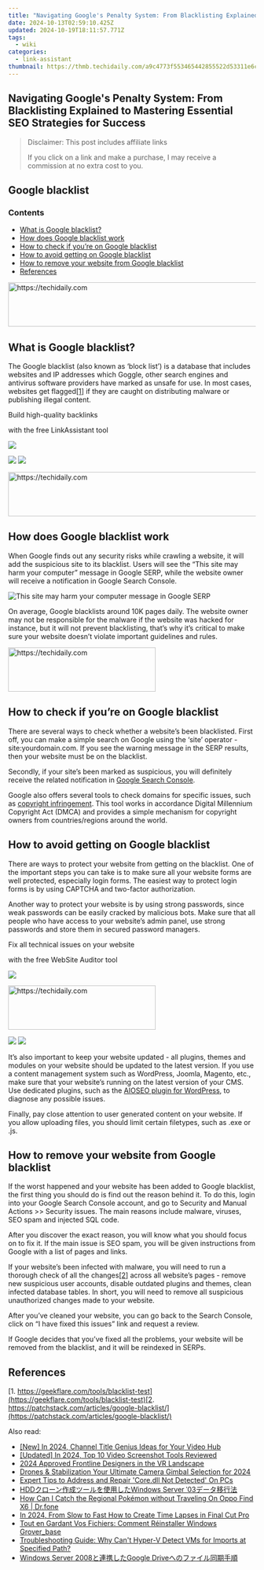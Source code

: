 ```yaml
---
title: "Navigating Google's Penalty System: From Blacklisting Explained to Mastering Essential SEO Strategies for Success"
date: 2024-10-13T02:59:10.425Z
updated: 2024-10-19T18:11:57.771Z
tags:
  - wiki
categories:
  - link-assistant
thumbnail: https://thmb.techidaily.com/a9c4773f553465442855522d53311e6c839ae2e2683158738f923e4b38285f41.jpg
---
```


## Navigating Google's Penalty System: From Blacklisting Explained to Mastering Essential SEO Strategies for Success

>  Disclaimer: This post includes affiliate links
>
>  If you click on a link and make a purchase, I may receive a commission at no extra cost to you.
>

## Google blacklist

### Contents

* [What is Google blacklist?](https://tools.techidaily.com/link-assistant/products/)
* [How does Google blacklist work](https://tools.techidaily.com/link-assistant/products/)
* [How to check if you’re on Google blacklist](https://tools.techidaily.com/link-assistant/products/)
* [How to avoid getting on Google blacklist](https://tools.techidaily.com/link-assistant/products/)
* [How to remove your website from Google blacklist](https://tools.techidaily.com/link-assistant/products/)
* [References](https://tools.techidaily.com/link-assistant/products/)

<!-- affiliate ads begin -->
<a href="https://appsumo.8odi.net/c/5597632/2151858/7443" target="_top" id="2151858">
  <img src="//a.impactradius-go.com/display-ad/7443-2151858" border="0" alt="https://techidaily.com" width="600" height="90"/>
</a>
<img height="0" width="0" src="https://appsumo.8odi.net/i/5597632/2151858/7443" style="position:absolute;visibility:hidden;" border="0" />
<!-- affiliate ads end -->

## What is Google blacklist?

The Google blacklist (also known as ‘block list’) is a database that includes websites and IP addresses which Goggle, other search engines and antivirus software providers have marked as unsafe for use. In most cases, websites get flagged[\[1\]](https://tools.techidaily.com/link-assistant/products/) if they are caught on distributing malware or publishing illegal content.

Build high-quality backlinks

with the free LinkAssistant tool

![](https://cdn1.link-assistant.com/news/images/product-download-banner/link.png) 

![](https://cdn1.link-assistant.com/news/images/product-download-banner/glow.svg) ![](https://cdn1.link-assistant.com/news/images/product-download-banner/glow-mobile.svg) 

<!-- affiliate ads begin -->
<a href="https://appsumo.8odi.net/c/5597632/2123749/7443" target="_top" id="2123749">
  <img src="//a.impactradius-go.com/display-ad/7443-2123749" border="0" alt="https://techidaily.com" width="728" height="90"/>
</a>
<img height="0" width="0" src="https://appsumo.8odi.net/i/5597632/2123749/7443" style="position:absolute;visibility:hidden;" border="0" />
<!-- affiliate ads end -->

## How does Google blacklist work

When Google finds out any security risks while crawling a website, it will add the suspicious site to its blacklist. Users will see the “This site may harm your computer” message in Google SERP, while the website owner will receive a notification in Google Search Console. 

![This site may harm your computer message in Google SERP](https://cdn1.link-assistant.com/thumbs/w788-c1/upload/seowiki/posts/50/gb.png)

On average, Google blacklists around 10K pages daily. The website owner may not be responsible for the malware if the website was hacked for instance, but it will not prevent blacklisting, that’s why it’s critical to make sure your website doesn’t violate important guidelines and rules.

<!-- affiliate ads begin -->
<a href="https://aligracehair.sjv.io/c/5597632/1938693/19272" target="_top" id="1938693">
  <img src="//a.impactradius-go.com/display-ad/19272-1938693" border="0" alt="https://techidaily.com" width="300" height="90"/>
</a>
<img height="0" width="0" src="https://aligracehair.sjv.io/i/5597632/1938693/19272" style="position:absolute;visibility:hidden;" border="0" />
<!-- affiliate ads end -->

## How to check if you’re on Google blacklist

There are several ways to check whether a website’s been blacklisted. First off, you can make a simple search on Google using the ‘site’ operator - site:yourdomain.com. If you see the warning message in the SERP results, then your website must be on the blacklist.

Secondly, if your site’s been marked as suspicious, you will definitely receive the related notification in [Google Search Console](https://search.google.com/search-console/about). 

Google also offers several tools to check domains for specific issues, such as [copyright infringement](http://www.google.com/transparencyreport/removals/copyright). This tool works in accordance Digital Millennium Copyright Act (DMCA) and provides a simple mechanism for copyright owners from countries/regions around the world.

## How to avoid getting on Google blacklist

There are ways to protect your website from getting on the blacklist. One of the important steps you can take is to make sure all your website forms are well protected, especially login forms. The easiest way to protect login forms is by using CAPTCHA and two-factor authorization.

Another way to protect your website is by using strong passwords, since weak passwords can be easily cracked by malicious bots. Make sure that all people who have access to your website’s admin panel, use strong passwords and store them in secured password managers.

Fix all technical issues on your website

with the free WebSite Auditor tool

![](https://cdn1.link-assistant.com/news/images/product-download-banner/gear.png) 

<!-- affiliate ads begin -->
<a href="https://aligracehair.sjv.io/c/5597632/1975802/19272" target="_top" id="1975802">
  <img src="//a.impactradius-go.com/display-ad/19272-1975802" border="0" alt="https://techidaily.com" width="300" height="90"/>
</a>
<img height="0" width="0" src="https://aligracehair.sjv.io/i/5597632/1975802/19272" style="position:absolute;visibility:hidden;" border="0" />
<!-- affiliate ads end -->

![](https://cdn1.link-assistant.com/news/images/product-download-banner/glow.svg) ![](https://cdn1.link-assistant.com/news/images/product-download-banner/glow-mobile.svg) 

It’s also important to keep your website updated - all plugins, themes and modules on your website should be updated to the latest version. If you use a content management system such as WordPress, Joomla, Magento, etc., make sure that your website’s running on the latest version of your CMS. Use dedicated plugins, such as the [AIOSEO plugin for WordPress](https://aioseo.com/seo-powersuite/?sscid=41k8%5Flb1h7&), to diagnose any possible issues.

Finally, pay close attention to user generated content on your website. If you allow uploading files, you should limit certain filetypes, such as .exe or .js. 

## How to remove your website from Google blacklist

If the worst happened and your website has been added to Google blacklist, the first thing you should do is find out the reason behind it. To do this, login into your Google Search Console account, and go to Security and Manual Actions >> Security issues. The main reasons include malware, viruses, SEO spam and injected SQL code.

After you discover the exact reason, you will know what you should focus on to fix it. If the main issue is SEO spam, you will be given instructions from Google with a list of pages and links. 

If your website’s been infected with malware, you will need to run a thorough check of all the changes[\[2\]](https://tools.techidaily.com/link-assistant/products/) across all website’s pages - remove new suspicious user accounts, disable outdated plugins and themes, clean infected database tables. In short, you will need to remove all suspicious unauthorized changes made to your website. 

After you’ve cleaned your website, you can go back to the Search Console, click on “I have fixed this issues” link and request a review. 

If Google decides that you’ve fixed all the problems, your website will be removed from the blacklist, and it will be reindexed in SERPs.

## References

[1. https://geekflare.com/tools/blacklist-test](https://geekflare.com/tools/blacklist-test)[2. https://patchstack.com/articles/google-blacklist/](https://patchstack.com/articles/google-blacklist/)

<ins class="adsbygoogle"
     style="display:block"
     data-ad-format="autorelaxed"
     data-ad-client="ca-pub-7571918770474297"
     data-ad-slot="1223367746"></ins>

<ins class="adsbygoogle"
     style="display:block"
     data-ad-client="ca-pub-7571918770474297"
     data-ad-slot="8358498916"
     data-ad-format="auto"
     data-full-width-responsive="true"></ins>

<span class="atpl-alsoreadstyle">Also read:</span>
<div><ul>
<li><a href="https://facebook-video-footage.techidaily.com/new-in-2024-channel-title-genius-ideas-for-your-video-hub/"><u>[New] In 2024, Channel Title Genius Ideas for Your Video Hub</u></a></li>
<li><a href="https://video-capture.techidaily.com/updated-in-2024-top-10-video-screenshot-tools-reviewed/"><u>[Updated] In 2024, Top 10 Video Screenshot Tools Reviewed</u></a></li>
<li><a href="https://article-knowledge.techidaily.com/2024-approved-frontline-designers-in-the-vr-landscape/"><u>2024 Approved Frontline Designers in the VR Landscape</u></a></li>
<li><a href="https://fox-cloud.techidaily.com/drones-and-stabilization-your-ultimate-camera-gimbal-selection-for-2024/"><u>Drones & Stabilization Your Ultimate Camera Gimbal Selection for 2024</u></a></li>
<li><a href="https://techtrends.techidaily.com/expert-tips-to-address-and-repair-coredll-not-detected-on-pcs/"><u>Expert Tips to Address and Repair 'Core.dll Not Detected' On PCs</u></a></li>
<li><a href="https://discover-bytes.techidaily.com/hddwindows-server-03/"><u>HDDクローン作成ツールを使用したWindows Server ˈ03データ移行法</u></a></li>
<li><a href="https://android-pokemon-go.techidaily.com/how-can-i-catch-the-regional-pokemon-without-traveling-on-oppo-find-x6-drfone-by-drfone-virtual-android/"><u>How Can I Catch the Regional Pokémon without Traveling On Oppo Find X6 | Dr.fone</u></a></li>
<li><a href="https://ai-vdieo-software.techidaily.com/in-2024-from-slow-to-fast-how-to-create-time-lapses-in-final-cut-pro/"><u>In 2024, From Slow to Fast How to Create Time Lapses in Final Cut Pro</u></a></li>
<li><a href="https://discover-bytes.techidaily.com/tout-en-gardant-vos-fichiers-comment-reinstaller-windows-groverbase/"><u>Tout en Gardant Vos Fichiers: Comment Réinstaller Windows Grover_base</u></a></li>
<li><a href="https://discover-bytes.techidaily.com/troubleshooting-guide-why-cant-hyper-v-detect-vms-for-imports-at-specified-path/"><u>Troubleshooting Guide: Why Can't Hyper-V Detect VMs for Imports at Specified Path?</u></a></li>
<li><a href="https://discover-bytes.techidaily.com/windows-server-2008google-drive/"><u>Windows Server 2008と連携したGoogle Driveへのファイル同期手順</u></a></li>
</ul></div>

